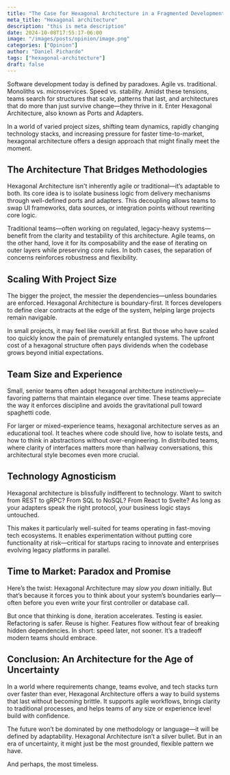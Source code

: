 ```yaml
---
title: "The Case for Hexagonal Architecture in a Fragmented Development World"
meta_title: "Hexagonal architecture"
description: "this is meta description"
date: 2024-10-08T17:55:17-06:00
image: "/images/posts/opinion/image.png"
categories: ["Opinion"]
author: "Daniel Pichardo"
tags: ["hexagonal-architecture"]
draft: false
---
```


Software development today is defined by paradoxes. Agile vs. traditional. Monoliths vs. microservices. Speed vs. stability. Amidst these tensions, teams search for structures that scale, patterns that last, and architectures that do more than just survive change—they thrive in it. Enter Hexagonal Architecture, also known as Ports and Adapters.

In a world of varied project sizes, shifting team dynamics, rapidly changing technology stacks, and increasing pressure for faster time-to-market, hexagonal architecture offers a design approach that might finally meet the moment.

## The Architecture That Bridges Methodologies

Hexagonal Architecture isn't inherently agile or traditional—it’s adaptable to both. Its core idea is to isolate business logic from delivery mechanisms through well-defined ports and adapters. This decoupling allows teams to swap UI frameworks, data sources, or integration points without rewriting core logic.

Traditional teams—often working on regulated, legacy-heavy systems—benefit from the clarity and testability of this architecture. Agile teams, on the other hand, love it for its composability and the ease of iterating on outer layers while preserving core rules. In both cases, the separation of concerns reinforces robustness and flexibility.

## Scaling With Project Size

The bigger the project, the messier the dependencies—unless boundaries are enforced. Hexagonal Architecture is boundary-first. It forces developers to define clear contracts at the edge of the system, helping large projects remain navigable.

In small projects, it may feel like overkill at first. But those who have scaled too quickly know the pain of prematurely entangled systems. The upfront cost of a hexagonal structure often pays dividends when the codebase grows beyond initial expectations.

## Team Size and Experience

Small, senior teams often adopt hexagonal architecture instinctively—favoring patterns that maintain elegance over time. These teams appreciate the way it enforces discipline and avoids the gravitational pull toward spaghetti code.

For larger or mixed-experience teams, hexagonal architecture serves as an educational tool. It teaches where code should live, how to isolate tests, and how to think in abstractions without over-engineering. In distributed teams, where clarity of interfaces matters more than hallway conversations, this architectural style becomes even more crucial.

## Technology Agnosticism

Hexagonal architecture is blissfully indifferent to technology. Want to switch from REST to gRPC? From SQL to NoSQL? From React to Svelte? As long as your adapters speak the right protocol, your business logic stays untouched.

This makes it particularly well-suited for teams operating in fast-moving tech ecosystems. It enables experimentation without putting core functionality at risk—critical for startups racing to innovate and enterprises evolving legacy platforms in parallel.

## Time to Market: Paradox and Promise

Here’s the twist: Hexagonal Architecture may *slow you down* initially. But that’s because it forces you to think about your system’s boundaries early—often before you even write your first controller or database call.

But once that thinking is done, iteration accelerates. Testing is easier. Refactoring is safer. Reuse is higher. Features flow without fear of breaking hidden dependencies. In short: speed later, not sooner. It’s a tradeoff modern teams should embrace.

## Conclusion: An Architecture for the Age of Uncertainty

In a world where requirements change, teams evolve, and tech stacks turn over faster than ever, Hexagonal Architecture offers a way to build systems that last without becoming brittle. It supports agile workflows, brings clarity to traditional processes, and helps teams of any size or experience level build with confidence.

The future won’t be dominated by one methodology or language—it will be defined by adaptability. Hexagonal Architecture isn’t a silver bullet. But in an era of uncertainty, it might just be the most grounded, flexible pattern we have.

And perhaps, the most timeless.
